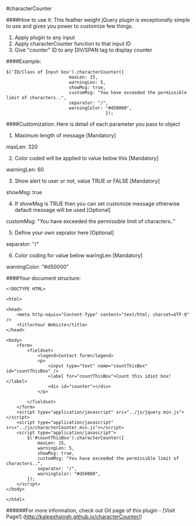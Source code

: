 #characterCounter

####How to use it:
This feather weight jQuery plugin is exceptionally simple to use and gives you power to customize few things.

1. Apply plugin to any input
2. Apply characterCounter function to that input ID
3. Give "counter" ID to any DIV/SPAN tag to display counter

####Example:

```
$('ID/Class of Input box').characterCounter({
                        maxLen: 15,
                        warningLen: 5,
                        showMsg: true,
                        customMsg: "You have exceeded the permissible limit of characters..",
                        separator: "/",
                        warningColor: "#d50000",
                                      });
```

####Customization:
Here is detail of each parameter you pass to object

1. Maximum length of message [Mandatory]

  maxLen: 320

2. Color coded will be applied to value below this [Mandatory]

  warningLen: 60

3. Show alert to user or not, value TRUE or FALSE [Mandatory]

  showMsg: true

4. If showMsg is TRUE then you can set customize message otherwise default message will be used [Optional]

  customMsg: "You have exceeded the permissible limit of characters.."

5. Define your own seprator here [Optional]

  separator: "/"

6. Color coding for value below waringLen [Mandatory]

  warningColor: "#d50000"

####Your document structure:

```
<!DOCTYPE HTML>

<html>

<head>
    <meta http-equiv="Content-Type" content="text/html; charset=UTF-8" />
    <title>Your Website</title>
</head>

<body>
    <form>
        <fieldset>
            <legend>Contact form</legend>
            <p>
                <input type="text" name="countThisBox" id="countThisBox" />
                <label for="countThisBox">Count this idiot box!</label>
                <div id="counter"></div>
            </p>

        </fieldset>
    </form>
    <script type="application/javascript" src="../js/jquery.min.js"></script>
    <script type="application/javascript" src="../js/characterCounter.min.js"></script>
    <script type="application/javascript">
        $('#countThisBox').characterCounter({
            maxLen: 15,
            warningLen: 5,
            showMsg: true,
            customMsg: "You have exceeded the permissible limit of characters..",
            separator: "/",
            warningColor: "#d50000",
        });
    </script>
</body>

</html>
```

######For more information, check out Git page of this plugin - [Visit Page!] (http://kalpeshsingh.github.io/characterCounter/)
